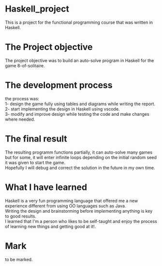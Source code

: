 # Haskell_project
This is a project for the functional programming course that was written in Haskell.
# The Project objective
The project objective was to build an auto-solve program in Haskell for the game 8-of-solitaire.  
# The development process
the process was:  
  1- design the game fully using tables and diagrams while writing the report.  
  2- start implementing the design in Haskell using vscode.  
  3- modify and improve design while testing the code and make changes where needed.  
# The final result
The resulting programm functions partially, it can auto-solve many games but for some, it will enter infinite loops depending on the initial random seed it was given to start the game.   
Hopefully I will debug and correct the solution in the future in my own time. 
# What I have learned
Haskell is a very fun programming language that offered me a new experience different from using OO languages such as Java.  
Writing the design and brainstorming before implementing anything is key to good results.  
I learned that I'm a person who likes to be self-taught and enjoy the process of learning new things and getting good at it!.  
# Mark
to be marked.




